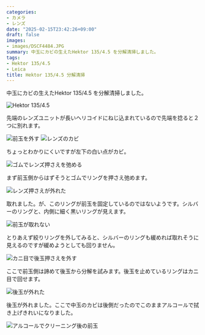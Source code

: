 ```yaml
---
categories:
- カメラ
- レンズ
date: "2025-02-15T23:42:26+09:00"
draft: false
images: 
- images/DSCF4484.JPG
summary: 中玉にカビの生えたHektor 135/4.5 を分解清掃しました。
tags:
- Hektor 135/4.5
- Leica
title: Hektor 135/4.5 分解清掃
---
```


中玉にカビの生えたHektor 135/4.5 を分解清掃しました。

![Hektor 135/4.5](./images/DSCF4473.JPG)

先端のレンズユニットが長いヘリコイドにねじ込まれているので先端を捻ると２つに別れます。

![前玉を外す](./images/DSCF4474.JPG) ![レンズのカビ](./images/DSCF4475.JPG)

ちょっとわかりにくいですが左下の白い点がカビ。

![ゴムでレンズ押さえを弛める](./images/DSCF4477.JPG)

まず前玉側からはずそうとゴムでリングを押さえ弛めます。

![レンズ押さえが外れた](./images/DSCF4478.JPG)

取れました。が、このリングが前玉を固定しているのではないようです。シルバーのリングと、内側に細く黒いリングが見えます。

![前玉が取れない](./images/DSCF4479.JPG)

とりあえず絞りリングを外してみると、シルバーのリングも緩めれば取れそうに見えるのですが緩めようとしても回りません。

![カニ目で後玉押さえを外す](./images/DSCF4480.JPG)

ここで前玉側は諦めて後玉から分解を試みます。後玉を止めているリングはカニ目で回せます。

![後玉が外れた](./images/DSCF4481.JPG)

後玉が外れました。ここで中玉のカビは後側だったのでこのままアルコールで拭き上げきれいになりました。

![アルコールでクリーニング後の前玉](./images/DSCF4484.JPG)
